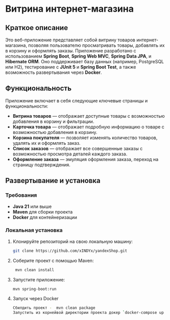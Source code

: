 # Витрина интернет-магазина

## Краткое описание
Это веб-приложение представляет собой витрину товаров интернет-магазина, позволяя пользователю просматривать товары, 
добавлять их в корзину и оформлять заказы. 
Приложение разработано с использованием **Spring Boot**, 
**Spring Web MVC**, **Spring Data JPA**, и **Hibernate ORM**. Оно поддерживает базу данных 
(например, PostgreSQL или H2), тестирование с **JUnit 5** и **Spring Boot Test**, 
а также возможность развертывания через **Docker**.

## Функциональность
Приложение включает в себя следующие ключевые страницы и функциональности:
- **Витрина товаров** — отображает доступные товары с возможностью добавления в корзину и фильтрации.
- **Карточка товара** — отображает подробную информацию о товаре с возможностью добавления в корзину.
- **Корзина покупателя** — позволяет изменять количество товаров, удалять их и оформлять заказ.
- **Список заказов** — отображает все совершенные заказы с возможностью просмотра деталей каждого заказа.
- **Оформление заказа** — эмуляция оформления заказа, переход на страницу подтверждения.

## Развертывание и установка

### Требования
- **Java 21** или выше
- **Maven** для сборки проекта
- **Docker** для контейнеризации

### Локальная установка
1. Клонируйте репозиторий на свою локальную машину:
   ```bash
   git clone https://github.com/xINDYx/yandexShop.git
   
2. Соберите проект с помощью Maven:
   ```bash
    mvn clean install
   
3. Запустите приложение:
    ```bash
   mvn spring-boot:run
   
4. Запуск через Docker
    ```bash
   Сбилдить проект -  mvn clean package
   Запустить из корнейвой директории проекта докер `docker-compose up -d`
